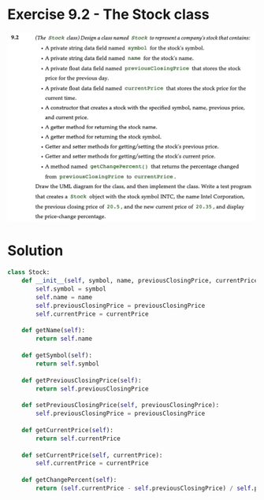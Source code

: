 # Exercise 9.2 - The Stock class

<img src="https://github.com/allwak/Introduction-to-python-programming-and-data-structures/blob/main/Chapter%2009%20-%20Objects%20and%20Classes/Ex%209.2%20-%20The%20Stock%20class/Task.jpg" /> 

# Solution
```python
class Stock:
    def __init__(self, symbol, name, previousClosingPrice, currentPrice):
        self.symbol = symbol
        self.name = name
        self.previousClosingPrice = previousClosingPrice
        self.currentPrice = currentPrice
    
    def getName(self):
        return self.name
    
    def getSymbol(self):
        return self.symbol
    
    def getPreviousClosingPrice(self):
        return self.previousClosingPrice
    
    def setPreviousClosingPrice(self, previousClosingPrice):
        self.previousClosingPrice = previousClosingPrice
    
    def getCurrentPrice(self):
        return self.currentPrice
    
    def setCurrentPrice(self, currentPrice):
        self.currentPrice = currentPrice
    
    def getChangePercent(self):
        return (self.currentPrice - self.previousClosingPrice) / self.previousClosingPrice * 100

```